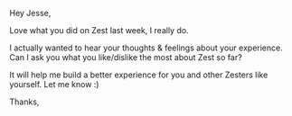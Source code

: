 Hey Jesse,

Love what you did on Zest last week, I really do.

I actually wanted to hear your thoughts & feelings about your experience.
Can I ask you what you like/dislike the most about Zest so far?

It will help me build a better experience for you and other Zesters like yourself.
Let me know :)

Thanks,

